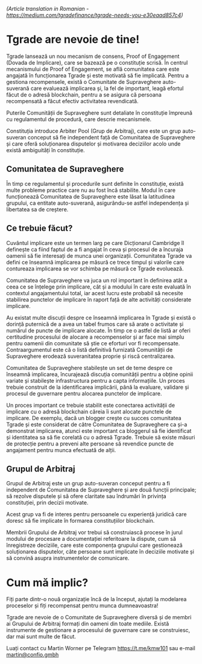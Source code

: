 *(Article translation in Romanian - https://medium.com/tgradefinance/tgrade-needs-you-e30eaad857c4)*

# Tgrade are nevoie de tine!

Tgrade lansează un nou mecanism de consens, Proof of Engagement (Dovada de Implicare), care se bazează pe o constituție scrisă. În centrul mecanismului de Proof of Engagement, se află comunitatea care este angajată în funcționarea Tgrade și este motivată să fie implicată. Pentru a gestiona recompensele, există o Comunitate de Supraveghere auto-suverană care evaluează implicarea și, la fel de important, leagă efortul făcut de o adresă blockchain, pentru a se asigura că persoana recompensată a făcut efectiv activitatea revendicată.

Puterile Comunității de Supraveghere sunt detaliate în constituție împreună cu regulamentul de procedură, care descrie mecanismele.

Constituția introduce Arbiter Pool (Grup de Arbitraj), care este un grup auto-suveran conceput să fie independent față de Comunitatea de Supraveghere și care oferă soluționarea disputelor și motivarea deciziilor acolo unde există ambiguități în constituție.

## Comunitatea de Supraveghere
În timp ce regulamentul și procedurile sunt definite în constituție, există multe probleme practice care nu au fost încă stabilite. Modul în care funcționează Comunitatea de Supraveghere este lăsat la latitudinea grupului, ca entitate auto-suverană, asigurându-se astfel independența și libertatea sa de creștere.

## Ce trebuie făcut?
Cuvântul implicare este un termen larg pe care Dicționarul Cambridge îl definește ca fiind faptul de a fi angajat în ceva și procesul de a încuraja oamenii să fie interesați de munca unei organizații. Comunitatea Tgrade va defini ce înseamnă implicarea pe măsură ce trece timpul și valorile care contureaza implicarea se vor schimba pe măsură ce Tgrade evoluează.

Comunitatea de Supraveghere va juca un rol important în definirea atât a ceea ce se înțelege prin implicare, cât și a modului în care este evaluată în contextul angajamentului total, iar acest lucru este probabil să necesite stabilirea punctelor de implicare în raport față de alte activități considerate implicare.

Au existat multe discuții despre ce înseamnă implicarea în Tgrade și există o dorință puternică de a avea un tabel frumos care să arate o activitate și numărul de puncte de implicare alocate. În timp ce o astfel de listă ar oferi certitudine procesului de alocare a recompenselor și ar face mai simplu pentru oamenii din comunitate să știe ce eforturi vor fi recompensate. Contraargumentul este că o listă definitivă furnizată Comunității de Supraveghere erodează suveranitatea proprie și riscă centralizarea.

Comunitatea de Supraveghere stabilește un set de teme despre ce înseamnă implicarea, încurajează discuția comunității pentru a obține opinii variate și stabilește infrastructura pentru a capta informațiile. Un proces trebuie construit de la identificarea implicării, până la evaluare, validare și procesul de guvernare pentru alocarea punctelor de implicare.

Un proces important ce trebuie stabilit este conectarea activității de implicare cu o adresă blockchain căreia îi sunt alocate punctele de implicare. De exemplu, dacă un blogger crește cu succes comunitatea Tgrade și este considerat de către Comunitatea de Supraveghere ca și-a demonstrat implicarea, atunci este important ca bloggerul să fie identificat și identitatea sa să fie corelată cu o adresă Tgrade. Trebuie să existe măsuri de protecție pentru a preveni alte persoane să revendice puncte de angajament pentru munca efectuată de alții.

## Grupul de Arbitraj
Grupul de Arbitraj este un grup auto-suveran conceput pentru a fi independent de Comunitatea de Supraveghere și are două funcții principale; să rezolve disputele și să ofere claritate sau îndrumări în privința constituției, prin decizii motivate.

Acest grup va fi de interes pentru persoanele cu experiență juridică care doresc să fie implicate în formarea constituțiilor blockchain.

Membrii Grupului de Arbitraj vor trebui să construiască procese în jurul modului de procesare a documentației referitoare la dispute, cum să înregistreze deciziile, care este componența grupului care gestionează soluționarea disputelor, câte persoane sunt implicate în deciziile motivate și să convină asupra instrumentelor de comunicare.

# Cum mă implic?
Fiți parte dintr-o nouă organizație încă de la început, ajutați la modelarea proceselor și fiți recompensat pentru munca dumneavoastra!

Tgrade are nevoie de o Comunitate de Supraveghere diversă și de membri ai Grupului de Arbitraj formați din oameni din toate mediile. Există instrumente de gestionare a procesului de guvernare care se construiesc, dar mai sunt multe de făcut.

Luați contact cu Martin Worner pe Telegram https://t.me/kmw101 sau e-mail martin@confio.gmbh
